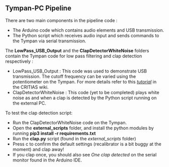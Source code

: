 ## Tympan-PC Pipeline

There are two main components in the pipeline code : 
 - The Arduino code which contains audio elements and USB transmission. 
 - The Python script which receives audio input and sends commands to the Tympan via serial transmission. 
 
The **LowPass_USB_Output** and the **ClapDetectorWhiteNoise** folders contain the Tympan code for low pass filtering and clap detection respectively :
 - LowPass_USB_Output : This code was used to demonstrate USB transmission. The cutoff frequency can be varied using the potentiometer on the Tympan. For more details refer to this *[tutorial](https://critias.ca/dokuwiki/doku.php?id=i:abc:arp:arp_4_0:tympan_usb)* in the CRITIAS wiki.
 - ClapDetectorWhiteNoise : This code (yet to be completed) plays white noise as and when a clap is detected by the Python script running on the external PC. 
 
To test the clap detection script:
 * Run the ClapDetectorWhiteNoise code on the Tympan. 
 * Open the **external_scripts** folder, and install the python modules by running **pip3 install -r requirements.txt**
 * Run the **clap.py** script (found in the *external_scripts* folder) 
 * Press c to confirm the default settings (recalibrator is a bit buggy at the moment) and clap away!
 * If you clap once, you should also see *One clap detected* on the serial monitor found in the Arduino IDE. 